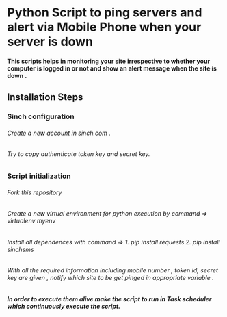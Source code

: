 # Python Script to ping servers and alert via Mobile Phone when your server is down 

#### This scripts helps in monitoring your site irrespective to whether your computer is logged in or not and show an alert message when the site is down .

## Installation Steps 
### Sinch configuration 
###### Create a new account in sinch.com .
###### Try to copy authenticate token key and secret key.
### Script initialization
###### Fork this repository
###### Create a new virtual environment for python execution by command => virtualenv myenv
###### Install all dependences with command => 1. pip install requests 2. pip install sinchsms
###### With all the required information including mobile number , token id, secret key are given , notify which site to be get pinged in appropriate variable .  
##### In order to execute them alive make the script to run in Task scheduler which continuously execute the script. 
